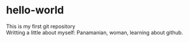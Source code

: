 # hello-world
This is my first git repository  
Writting a little about myself: Panamanian, woman, learning about github.
